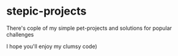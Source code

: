 # stepic-projects
There's cople of my simple pet-projects and solutions for popular challenges

I hope you'll enjoy my clumsy code)

